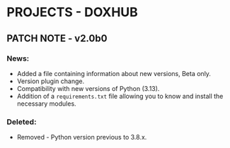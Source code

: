 # PROJECTS - DOXHUB
## PATCH NOTE - v2.0b0
### News:
- Added a file containing information about new versions, Beta only.
- Version plugin change.
- Compatibility with new versions of Python (3.13).
- Addition of a `requirements.txt` file allowing you to know and install the necessary modules.

### Deleted:
- Removed - Python version previous to 3.8.x.